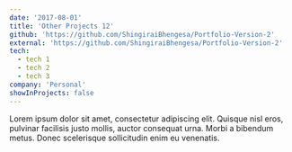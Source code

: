 ```yaml
---
date: '2017-08-01'
title: 'Other Projects 12'
github: 'https://github.com/ShingiraiBhengesa/Portfolio-Version-2'
external: 'https://github.com/ShingiraiBhengesa/Portfolio-Version-2'
tech:
  - tech 1
  - tech 2
  - tech 3
company: 'Personal'
showInProjects: false
---
```


Lorem ipsum dolor sit amet, consectetur adipiscing elit. Quisque nisl eros, pulvinar facilisis justo mollis, auctor consequat urna. Morbi a bibendum metus. Donec scelerisque sollicitudin enim eu venenatis.
